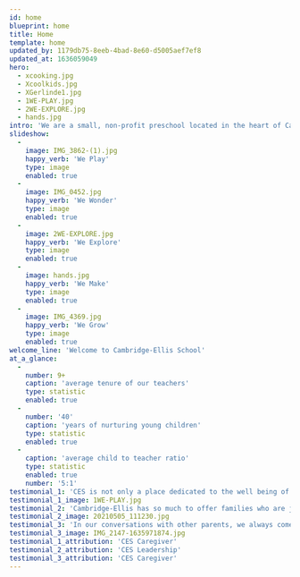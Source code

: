 ```yaml
---
id: home
blueprint: home
title: Home
template: home
updated_by: 1179db75-8eeb-4bad-8e60-d5005aef7ef8
updated_at: 1636059049
hero:
  - xcooking.jpg
  - Xcoolkids.jpg
  - XGerlinde1.jpg
  - 1WE-PLAY.jpg
  - 2WE-EXPLORE.jpg
  - hands.jpg
intro: 'We are a small, non-profit preschool located in the heart of Cambridge. Our mission is to provide a joyful, warm, and stimulating first school experience for our community''s youngest learners. Our philosophy is built upon a foundation of equity, inclusion, and above all community.'
slideshow:
  -
    image: IMG_3862-(1).jpg
    happy_verb: 'We Play'
    type: image
    enabled: true
  -
    image: IMG_0452.jpg
    happy_verb: 'We Wonder'
    type: image
    enabled: true
  -
    image: 2WE-EXPLORE.jpg
    happy_verb: 'We Explore'
    type: image
    enabled: true
  -
    image: hands.jpg
    happy_verb: 'We Make'
    type: image
    enabled: true
  -
    image: IMG_4369.jpg
    happy_verb: 'We Grow'
    type: image
    enabled: true
welcome_line: 'Welcome to Cambridge-Ellis School'
at_a_glance:
  -
    number: 9+
    caption: 'average tenure of our teachers'
    type: statistic
    enabled: true
  -
    number: '40'
    caption: 'years of nurturing young children'
    type: statistic
    enabled: true
  -
    caption: 'average child to teacher ratio'
    type: statistic
    enabled: true
    number: '5:1'
testimonial_1: 'CES is not only a place dedicated to the well being of each child, but it has an enduring sense of community. Our two children have thoroughly enjoyed the preschool and French immersion programs, as well as the summer camp. As our daughter finished the purple room, we did not know who was going to miss CES more—our daughter or us—but we were sure that she was well prepared for her next school. Thankfully for us, our son started the following year in the Orange Room.'
testimonial_1_image: 1WE-PLAY.jpg
testimonial_2: 'Cambridge-Ellis has so much to offer families who are just starting their child’s educational journey. Our teachers take the time to form unique relationships with each child, making the transition from home to school feel flawless. I often feel in awe of the curriculum my co-workers are cultivating in their classrooms: Kamishibai theater storytelling, what farming looks like around the world, the art Jean-Michel Basquiat, the silkworm lifecycle, and what it means to vote! I feel that at CES, we work with children to build a foundation of learning that will serve them for the rest of their lives.'
testimonial_2_image: 20210505_111230.jpg
testimonial_3: 'In our conversations with other parents, we always come back to the same refrain: Cambridge-Ellis is a special place. The kindness and gentleness of the teachers, the depth and creativity of the curriculum, the exuberance of the children’s art displayed everywhere, the sunlight that fills and warms the building- these are just some of the things that make Cambridge-Ellis a very special place. We couldn’t have asked for a better first school experience for our child.'
testimonial_3_image: IMG_2147-1635971874.jpg
testimonial_1_attribution: 'CES Caregiver'
testimonial_2_attribution: 'CES Leadership'
testimonial_3_attribution: 'CES Caregiver'
---
```

